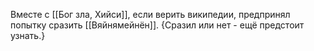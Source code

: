 Вместе с [[Бог зла, Хийси]], если верить википедии, предпринял попытку сразить [[Вяйнямейнён]]. {Сразил или нет - ещё предстоит узнать.}